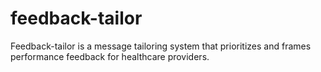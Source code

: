 # feedback-tailor

Feedback-tailor is a message tailoring system that prioritizes and frames performance feedback for healthcare providers.
